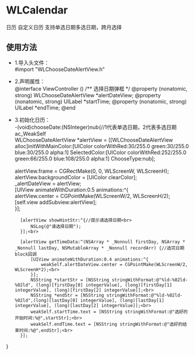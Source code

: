 # WLCalendar
日历 自定义日历 支持单选日期多选日期，跨月选择  <br>
## 使用方法<br>
* 1.导入头文件：<br>
#import "WLChooseDateAlertView.h"
* 2.声明属性：<br>
@interface ViewController ()
/** 选择日期弹框 */
@property (nonatomic, strong) WLChooseDateAlertView *alertDateView;
@property (nonatomic, strong) UILabel *startTime;
@property (nonatomic, strong) UILabel *endTime;
@end
* 3.初始化日历：<br>
-(void)chooseDate:(NSInteger)nub{//1代表单选日期，2代表多选日期<br>
        ac_WeakSelf<br>
        WLChooseDateAlertView *alertView = [[WLChooseDateAlertView alloc]initWithMainColor:[UIColor colorWithRed:30/255.0 green:30/255.0 blue:30/255.0 alpha:1] SelectedColor:[UIColor colorWithRed:252/255.0 green:66/255.0 blue:108/255.0 alpha:1] ChooseType:nub];<br><br>
        alertView.frame = CGRectMake(0, 0, WLScreenW, WLScreenH);<br>
        alertView.backgroundColor = [UIColor clearColor];<br>
        _alertDateView = alertView;<br>
        [UIView animateWithDuration:0.5 animations:^{<br>
            alertView.center = CGPointMake(WLScreenW/2, WLScreenH/2);<br>
            [self.view addSubview:alertView];<br>
        }];<br>
        
        [alertView showHintStr:^{//提示请选择日期<br>
            NSLog(@"请选择日期");
        }];<br>
                
        [alertView getTimeData:^(NSArray * _Nonnull firstDay, NSArray * _Nonnull lastDay, NSMutableArray * _Nonnull recordArr) {//选完日期block回调
            [UIView animateWithDuration:0.4 animations:^{
                weakSelf.alertDateView.center = CGPointMake(WLScreenW/2, WLScreenH*2);<br>
            }];
            NSString *startStr = [NSString stringWithFormat:@"%ld-%02ld-%02ld", (long)[firstDay[0] integerValue], (long)[firstDay[1] integerValue], (long)[firstDay[2] integerValue]];<br>
            NSString *endStr = [NSString stringWithFormat:@"%ld-%02ld-%02ld",(long)[lastDay[0] integerValue], (long)[lastDay[1] integerValue], (long)[lastDay[2] integerValue]];<br>
            weakSelf.startTime.text = [NSString stringWithFormat:@"选好的开始时间:%@",startStr];<br>
            weakSelf.endTime.text = [NSString stringWithFormat:@"选好的结束时间:%@",endStr];<br>
        }];
}
